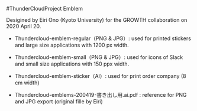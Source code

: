 #ThunderCloudProject Emblem

Desigined by Eiri Ono (Kyoto University) for the GROWTH collaboration on 2020 April 20.

- Thundercloud-emblem-regular（PNG & JPG）: used for printed stickers and large size applications with 1200 px width.

- Thundercloud-emblem-small（PNG & JPG）: used for icons of Slack and small size applications with 150 ppx width.

- Thundercloud-emblem-sticker（AI）: used for print order company (8 cm width)

- Thundercloud-emblems-200419-書き出し用.ai.pdf : reference for PNG and JPG export (original fille by Eiri)
